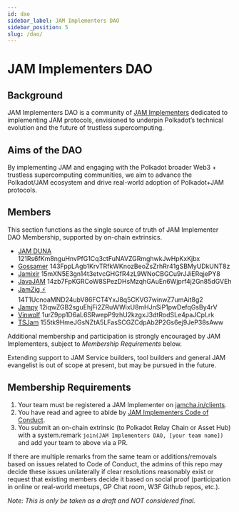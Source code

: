 ```yaml
---
id: dao
sidebar_label: JAM Implementers DAO
sidebar_position: 5
slug: /dao/
---
```


# JAM Implementers DAO 

## Background 

JAM Implementers DAO is a community of [JAM Implementers](https://jamcha.in/clients) dedicated to implementing JAM protocols, envisioned to underpin Polkadot’s technical evolution and the future of trustless supercomputing.  

## Aims of the DAO

By implementing JAM and engaging with the Polkadot broader Web3 + trustless supercomputing communities, we aim to advance the Polkadot/JAM  ecosystem and drive real-world adoption of Polkadot+JAM protocols.

## Members

This section functions as the single source of truth of JAM Implementer DAO Membership, supported by on-chain extrinsics.

* [JAM DUNA](https://polkadot.subscan.io/extrinsic/25277967-2)	121Rs6fKm8nguHnvPfG1Cq3ctFuNAVZGRmghwkJwHpKxKjbx 
* [Gossamer](https://polkadot.subscan.io/extrinsic/25278352-2) 143FppLAgb1KrvTRfkWKnozBeoZsZrhRr41gSBMyUDkUNT8z	
* [Jamixir](https://polkadot.subscan.io/tx/0x2a66d68acab375502c60a4d36f168e476d7785189fcd916522a0a2666c746588)  15mXN5E3gn14t3etvcGHGfR4zL9WNoCBGCu9rJJiERqjePY8	
* [JavaJAM](https://polkadot.subscan.io/extrinsic/25317339-2)	14zb7FpKGRCoW8SPezDHsMzqhGAuEn6Wjprf4j2Gn85dGVEh	
* [JamZig ⚡️](https://polkadot.subscan.io/extrinsic/25319122-2)	14T1UcnoaMND24ubV86FCT4YxJ8q5CKVG7winwZ7umAit8g2	
* [Jampy](https://polkadot.subscan.io/extrinsic/0x240cbc421e93ba875bb40edf5998a7f85f6da5bfacf4efa2d401a8cd1fe00005)	12iqwZGB2sguEhjFi2ZRuWWixU8mHJnSiP1pwDefqGsBy4rV	
* [Vinwolf](https://polkadot.subscan.io/extrinsic/25317663-2) 1urZ9pp1D6aL6SRwepP9zhU2kzgxJ3dtRodSLe4paJCpLrk	
* [TSJam](https://polkadot.subscan.io/extrinsic/25317150-2)	155tk9HmeJGsNZtA5LFasSCGZCdpAb2P2Gs6ej9JeP38sAww	

Additional membership and participation is strongly encouraged by JAM Implementers, subject to _Membership Requirements_ below.  

Extending support to JAM Service builders, tool builders and general JAM evangelist is out of scope at present, but may be pursued in the future.

## Membership Requirements

1. Your team must be registered a JAM Implementer on [jamcha.in/clients](https://jamcha.in/clients).
2. You have read and agree to abide by [JAM Implementers Code of Conduct](/dao/code_of_conduct).
3. You submit an on-chain extrinsic (to Polkadot Relay Chain or Asset Hub) with a system.remark `join(JAM Implementers DAO, [your team name])` and add your team to above via a PR.

If there are multiple remarks from the same team or additions/removals based on issues related to Code of Conduct, the admins of this repo may decide these issues unilaterally if clear resolutions reasonably exist or request that existing members decide it based on social proof (participation in online or real-world meetups, GP Chat room, W3F Github repos, etc.).  

_Note: This is only be taken as a draft and NOT considered final._
